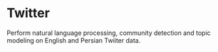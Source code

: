 # Twitter
Perform natural language processing, community detection and topic modeling on English and Persian Twiiter data.
